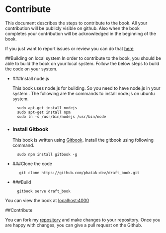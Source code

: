 # Contribute
This document describes the steps to contribute to the book. All your contribution will be publicly visible on github. Also when the book completes your contribution will be acknowledged in the beginning of the book.

If you just want to report issues or review you can do that [here](https://github.com/phatak-dev/draft_book/issues)


##Building on local system
In order to contribute to the book, you should be able to build the book on your local system. Follow the below steps to build the code on your system.

* ###Install node.js

    This book uses node.js for building. So you need to have node.js in your system . The following are the commands to install node.js on ubuntu system.


     	sudo apt-get install nodejs  
     	sudo apt-get install npm     
     	sudo ln -s /usr/bin/nodejs /usr/bin/node

* ### Install Gitbook

	This book is written using [Gitbook](https://www.gitbook.io). Install the gitbook using following command.

    	sudo npm install gitbook -g

* ###Clone the code

         git clone https://github.com/phatak-dev/draft_book.git

* ###Build

        gitbook serve draft_book
You can view the book at [localhost:4000](http://localhost:4000)

##Contribute

You can fork my [repository](https://github.com/phatak-dev/draft_book) and make changes to your repository. Once you are happy with changes, you can give a pull request on the Github.






